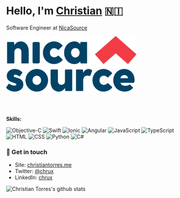 # Hello, I'm [Christian](https://christiantorres.me/) 🇳🇮

Software Engineer at [NicaSource](https://nicasource.com)

<a href="https://nicasource.com" rel="nofollow" target="_blank">
  <img src="https://github.com/chrux/chrux/raw/main/ns-logo.png"
  height="150"
  alt="NicaSource" />
</a>

<br /><br />

**Skills:**

![Objective-C](https://img.shields.io/badge/ObjectiveC-Intermediate-yellow)
![Swift](https://img.shields.io/badge/Swift-Intermediate-yellow)
![Ionic](https://img.shields.io/badge/Ionic-Expert-red)
![Angular](https://img.shields.io/badge/Angular-Expert-red)
![JavaScript](https://img.shields.io/badge/JavaScript-Intermediate-yellow)
![TypeScript](https://img.shields.io/badge/TypeScript-Intermediate-yellow)
![HTML](https://img.shields.io/badge/HTML-Expert-red)
![CSS](https://img.shields.io/badge/CSS-Intermediate-yellow)
![Python](https://img.shields.io/badge/Python-Beginner-green)
![C#](https://img.shields.io/badge/CSharp-Beginner-green)

### 📨 Get in touch

- Site: [christiantorres.me](https://christiantorres.me/)
- Twitter: [@chrux](https://twitter.com/chrux)
- LinkedIn: [chrux](https://www.linkedin.com/in/chrux/)


![Christian Torres's github stats](https://github-readme-stats.vercel.app/api?username=chrux&show_icons=true&hide_border=true&theme=tokyonight)
